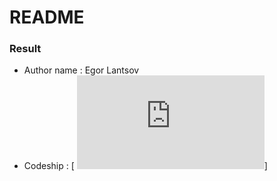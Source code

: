 # README #


### Result ###

* Author name : Egor Lantsov
* Codeship : [ ![Codeship Status for tschool/javaschoolexam](https://github.com/EgorLantsov/TestApps/blob/master/CalculatorTest/src/main/java/Calculator.java)]

